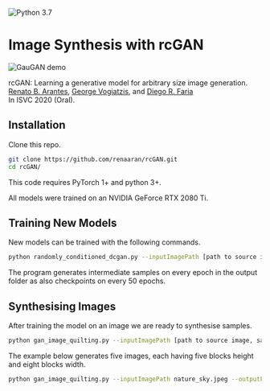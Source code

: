 ![Python 3.7](https://img.shields.io/badge/python-3.7-green.svg)

# Image Synthesis with rcGAN
![GauGAN demo](https://nvlabs.github.io/rcGAN//images/rcgan.jpg)

rcGAN: Learning a generative model for arbitrary size image generation.<br>
[Renato B. Arantes](https://github.com/renaaran/),  [George Vogiatzis](http://george-vogiatzis.org//), and [Diego R. Faria](https://cs.aston.ac.uk/~fariad/)<br>
In ISVC 2020 (Oral).

## Installation

Clone this repo.
```bash
git clone https://github.com/renaaran/rcGAN.git
cd rcGAN/
```

This code requires PyTorch 1+ and python 3+. 

All models were trained on an NVIDIA GeForce RTX 2080 Ti.

## Training New Models

New models can be trained with the following commands.

```bash
python randomly_conditioned_dcgan.py --inputImagePath [path to source image] --outputFolder [output folder] --epochs [number of epochs] --gpu_id [gpu id]
```
The program generates intermediate samples on every epoch in the output folder as also checkpoints on every 50 epochs.

## Synthesising Images

After training the model on an image we are ready to synthesise samples.

```bash
python gan_image_quilting.py --inputImagePath [path to source image, same used to train the model] --outputFolder [output folder] --numberOfTiles [height] [widht] --n [number of images to synthesise] --modelPath [generator model path]
```

The example below generates five images, each having five blocks height and eight blocks width.

```bash
python gan_image_quilting.py --inputImagePath nature_sky.jpeg --outputFolder ./output/ --numberOfTiles 5 8 --n 5 --modelPath ./models/00399_09201_gen_model.1.18622.dic
```
